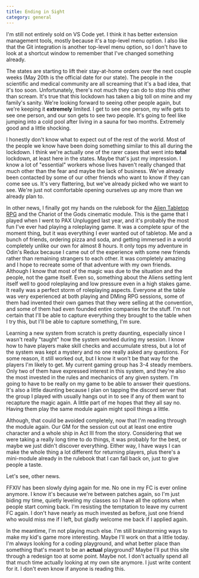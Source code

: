```yaml
---
title: Ending in Sight
category: general
---
```

I'm still not entirely sold on VS Code yet. I think it has better extension management tools, mostly because it's a top-level menu option. I also like that the Git integration is another top-level menu option, so I don't have to look at a shortcut window to remember that I've changed something already.

The states are starting to lift their stay-at-home orders over the next couple weeks (May 20th is the official date for our state). The people in the scientific and medical community are all screaming that it's a bad idea, that it's too soon. Unfortunately, there's not much they can do to stop this other than scream. It's true that this lockdown has taken a big toll on mine and my family's sanity. We're looking forward to seeing other people again, but we're keeping it **extremely** limited. I get to see one person, my wife gets to see one person, and our son gets to see two people. It's going to feel like jumping into a cold pool after living in a sauna for two months. Extremely good and a little shocking.

I honestly don't know what to expect out of the rest of the world. Most of the people we know have been doing something similar to this all during the lockdown. I think we're actually one of the rarer cases that went into **total** lockdown, at least here in the states. Maybe that's just my impression. I know a lot of "essential" workers whose lives haven't really changed that much other than the fear and maybe the lack of business. We've already been contacted by some of our other friends who want to know if they can come see us. It's very flattering, but we've already picked who we want to see. We're just not comfortable opening ourselves up any more than we already plan to.

In other news, I finally got my hands on the rulebook for the [Alien Tabletop RPG](https://alien-rpg.com/) and the Chariot of the Gods cinematic module. This is the game that I played when I went to PAX Unplugged last year, and it's probably the most fun I've ever had playing a roleplaying game. It was a complete spur of the moment thing, but it was everything I ever wanted out of tabletop. Me and a bunch of friends, ordering pizza and soda, and getting immersed in a world completely unlike our own for almost 8 hours. It only tops my adventure in Odin's Redux because I came out of the experience with some new friends rather than remaining strangers to each other. It was completely amazing and I hope to recreate some of that adventure with my own friends. Although I know that most of the magic was due to the situation and the people, not the game itself. Even so, something about the Aliens setting lent itself well to good roleplaying and low pressure even in a high stakes game. It really was a perfect storm of roleplaying aspects. Everyone at the table was very experienced at both playing and DMing RPG sessions, some of them had invented their own games that they were selling at the convention, and some of them had even founded entire companies for the stuff. I'm not certain that I'll be able to capture everything they brought to the table when I try this, but I'll be able to capture something, I'm sure.

Learning a new system from scratch is pretty daunting, especially since I wasn't really "taught" how the system worked during my session. I know how to have players make skill checks and accumulate stress, but a lot of the system was kept a mystery and no one really asked any questions. For some reason, it still worked out, but I know it won't be that way for the players I'm likely to get. My current gaming group has 3-4 steady members. Only two of them have expressed interest in this system, and they're also the most invested in the rules and mechanics of any given system. I'm going to have to be really on my game to be able to answer their questions. It's also a little daunting because I plan on tapping the discord server that the group I played with usually hangs out in to see if any of them want to recapture the magic again. A little part of me hopes that they all say no. Having them play the same module again might spoil things a little.

Although, that could be avoided completely, now that I'm reading through the module again. Our GM for the session cut out at least one entire character and a whole ship in Act III from the story. Considering that we were taking a really long time to do things, it was probably for the best, or maybe we just didn't discover everything. Either way, I have ways I can make the whole thing a lot different for returning players, plus there's a mini-module already in the rulebook that I can fall back on, just to give people a taste.

Let's see, other news.

FFXIV has been slowly dying again for me. No one in my FC is ever online anymore. I know it's because we're between patches again, so I'm just biding my time, quietly leveling my classes so I have all the options when people start coming back. I'm resisting the temptation to leave my current FC again. I don't have nearly as much invested as before, just one friend who would miss me if I left, but gladly welcome me back if I applied again.

In the meantime, I'm not playing much else. I'm still brainstorming ways to make my kid's game more interesting. Maybe I'll work on that a little today. I'm always looking for a coding playground, and what better place than something that's meant to be an **actual** playground? Maybe I'll put this site through a redesign too at some point. Maybe not. I don't actually spend all that much time actually looking at my own site anymore. I just write content for it. I don't even know if anyone is reading this.
